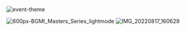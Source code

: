 ![event-theme](https://user-images.githubusercontent.com/82880865/218392505-6c472d6b-d305-4f14-b53f-de69afdbbaea.png)

![600px-BGMI_Masters_Series_lightmode](https://user-images.githubusercontent.com/82880865/187443559-b45761cc-4ccd-49c0-a3e2-b45c7dc8d9b0.png)
![IMG_20220817_160629](https://user-images.githubusercontent.com/82880865/185098657-b5076936-b1c7-44c0-a18a-d688ec2c661b.jpg)
